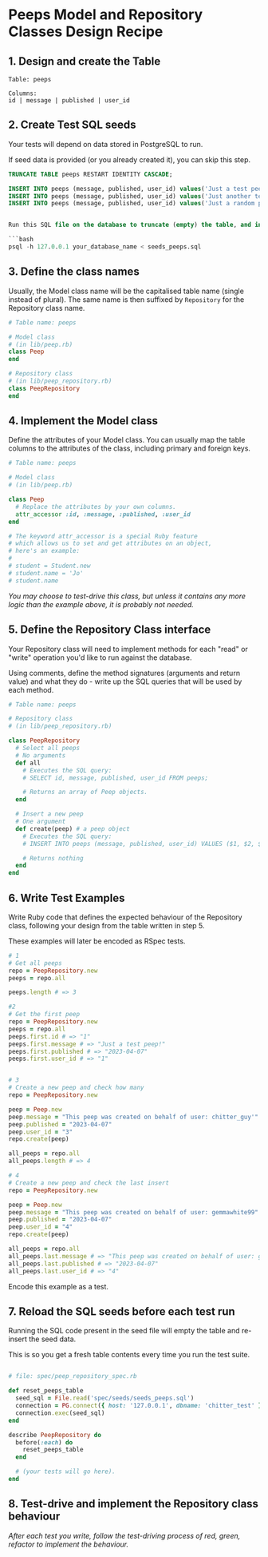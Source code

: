 # Peeps Model and Repository Classes Design Recipe

## 1. Design and create the Table

```
Table: peeps

Columns:
id | message | published | user_id
```

## 2. Create Test SQL seeds

Your tests will depend on data stored in PostgreSQL to run.

If seed data is provided (or you already created it), you can skip this step.

```sql
TRUNCATE TABLE peeps RESTART IDENTITY CASCADE;

INSERT INTO peeps (message, published, user_id) values('Just a test peep!', '2023-04-07', 1);
INSERT INTO peeps (message, published, user_id) values('Just another test peep!', '2023-04-07', 1);
INSERT INTO peeps (message, published, user_id) values('Just a random peep!', '2023-04-07', 2);


Run this SQL file on the database to truncate (empty) the table, and insert the seed data. Be mindful of the fact any existing records in the table will be deleted.

```bash
psql -h 127.0.0.1 your_database_name < seeds_peeps.sql
```

## 3. Define the class names

Usually, the Model class name will be the capitalised table name (single instead of plural). The same name is then suffixed by `Repository` for the Repository class name.

```ruby
# Table name: peeps

# Model class
# (in lib/peep.rb)
class Peep
end

# Repository class
# (in lib/peep_repository.rb)
class PeepRepository
end
```

## 4. Implement the Model class

Define the attributes of your Model class. You can usually map the table columns to the attributes of the class, including primary and foreign keys.

```ruby
# Table name: peeps

# Model class
# (in lib/peep.rb)

class Peep
  # Replace the attributes by your own columns.
  attr_accessor :id, :message, :published, :user_id
end

# The keyword attr_accessor is a special Ruby feature
# which allows us to set and get attributes on an object,
# here's an example:
#
# student = Student.new
# student.name = 'Jo'
# student.name
```

*You may choose to test-drive this class, but unless it contains any more logic than the example above, it is probably not needed.*

## 5. Define the Repository Class interface

Your Repository class will need to implement methods for each "read" or "write" operation you'd like to run against the database.

Using comments, define the method signatures (arguments and return value) and what they do - write up the SQL queries that will be used by each method.

```ruby
# Table name: peeps

# Repository class
# (in lib/peep_repository.rb)

class PeepRepository
  # Select all peeps
  # No arguments
  def all
    # Executes the SQL query:
    # SELECT id, message, published, user_id FROM peeps;

    # Returns an array of Peep objects.
  end

  # Insert a new peep
  # One argument
  def create(peep) # a peep object
    # Executes the SQL query:
    # INSERT INTO peeps (message, published, user_id) VALUES ($1, $2, $3);

    # Returns nothing
  end
end
```

## 6. Write Test Examples

Write Ruby code that defines the expected behaviour of the Repository class, following your design from the table written in step 5.

These examples will later be encoded as RSpec tests.

```ruby
# 1
# Get all peeps
repo = PeepRepository.new
peeps = repo.all

peeps.length # => 3

#2
# Get the first peep
repo = PeepRepository.new
peeps = repo.all
peeps.first.id # => "1"
peeps.first.message # => "Just a test peep!"
peeps.first.published # => "2023-04-07"
peeps.first.user_id # => "1"


# 3
# Create a new peep and check how many
repo = PeepRepository.new

peep = Peep.new
peep.message = "This peep was created on behalf of user: chitter_guy'"
peep.published = "2023-04-07"
peep.user_id = "3"
repo.create(peep)

all_peeps = repo.all
all_peeps.length # => 4

# 4
# Create a new peep and check the last insert
repo = PeepRepository.new

peep = Peep.new
peep.message = "This peep was created on behalf of user: gemmawhite99"
peep.published = "2023-04-07"
peep.user_id = "4"
repo.create(peep)

all_peeps = repo.all
all_peeps.last.message # => "This peep was created on behalf of user: gemmawhite99"
all_peeps.last.published # => "2023-04-07"
all_peeps.last.user_id # => "4"
```

Encode this example as a test.

## 7. Reload the SQL seeds before each test run

Running the SQL code present in the seed file will empty the table and re-insert the seed data.

This is so you get a fresh table contents every time you run the test suite.

```ruby

# file: spec/peep_repository_spec.rb

def reset_peeps_table
  seed_sql = File.read('spec/seeds/seeds_peeps.sql')
  connection = PG.connect({ host: '127.0.0.1', dbname: 'chitter_test' })
  connection.exec(seed_sql)
end

describe PeepRepository do
  before(:each) do 
    reset_peeps_table
  end

  # (your tests will go here).
end
```

## 8. Test-drive and implement the Repository class behaviour

_After each test you write, follow the test-driving process of red, green, refactor to implement the behaviour._